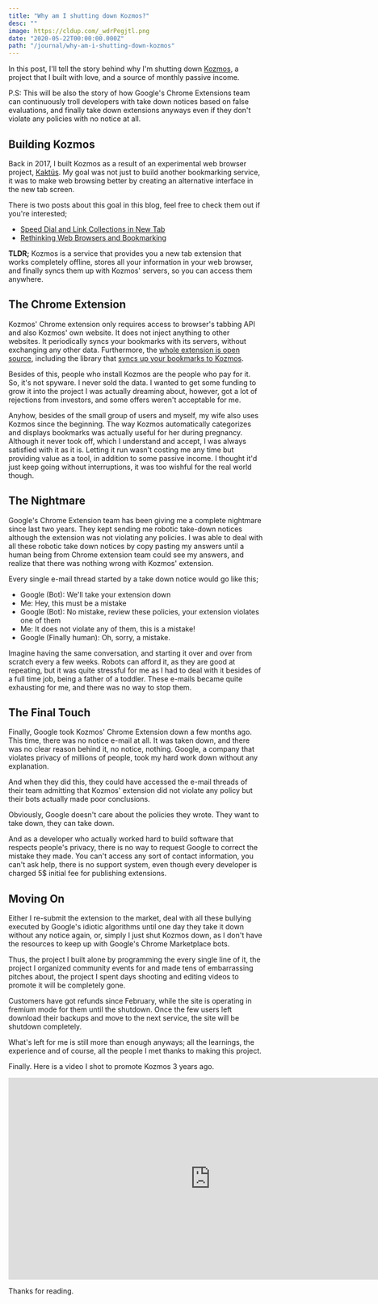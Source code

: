 ```yaml
---
title: "Why am I shutting down Kozmos?"
desc: ""
image: https://cldup.com/_wdrPegjtl.png
date: "2020-05-22T00:00:00.000Z"
path: "/journal/why-am-i-shutting-down-kozmos"
---
```


In this post, I'll tell the story behind why I'm shutting down [Kozmos](https://getkozmos.com), a project that I built with love, and a source of monthly passive income.

P.S: This will be also the story of how Google's Chrome Extensions team can continuously troll developers with take down notices based on false evaluations, and finally take down extensions anyways even if they don't violate any policies with no notice at all.

## Building Kozmos

Back in 2017, I built Kozmos as a result of an experimental web browser project, [Kaktüs](https://github.com/kaktus/kaktus). My goal was not just to build another bookmarking service, it was to make web browsing better by creating an alternative interface in the new tab screen.

There is two posts about this goal in this blog, feel free to check them out if you're interested;

* [Speed Dial and Link Collections in New Tab](https://kodfabrik.com/journal/speed-dial-and-link-collections-in-new-tab)
* [Rethinking Web Browsers and Bookmarking](https://kodfabrik.com/journal/rethinking-web-browsers-and-bookmarking)

**TLDR;** Kozmos is a service that provides you a new tab extension that works completely offline, stores all your information in your web browser, and finally syncs them up with Kozmos' servers, so you can access them anywhere.

## The Chrome Extension

Kozmos' Chrome extension only requires access to browser's tabbing API and also Kozmos' own website. It does not inject anything to other websites. It periodically syncs your bookmarks with its servers, without exchanging any other data. Furthermore, the [whole extension is open source](https://github.com/kozmos/browser-extensions), including the library that [syncs up your bookmarks to Kozmos](https://github.com/kozmos/likedb).

Besides of this, people who install Kozmos are the people who pay for it. So, it's not spyware. I never sold the data. I wanted to get some funding to grow it into the project I was actually dreaming about, however, got a lot of rejections from investors, and some offers weren't acceptable for me.

Anyhow, besides of the small group of users and myself, my wife also uses Kozmos since the beginning. The way Kozmos automatically categorizes and displays bookmarks was actually useful for her during pregnancy. Although it never took off, which I understand and accept, I was always  satisfied with it as it is. Letting it run wasn't costing me any time but providing value as a tool, in addition to some passive income. I thought it'd just keep going without interruptions, it was too wishful for the real world though.

## The Nightmare

Google's Chrome Extension team has been giving me a complete nightmare since last two years. They kept sending me robotic take-down notices although the extension was not violating any policies. I was able to deal with all these robotic take down notices by copy pasting my answers until a human being from Chrome extension team could see my answers, and realize that there was nothing wrong with Kozmos' extension.

Every single e-mail thread started by a take down notice would go like this;

- Google (Bot): We'll take your extension down
- Me: Hey, this must be a mistake
- Google (Bot): No mistake, review these policies, your extension violates one of them
- Me: It does not violate any of them, this is a mistake!
- Google (Finally human): Oh, sorry, a mistake.

Imagine having the same conversation, and starting it over and over from scratch every a few weeks. Robots can afford it, as they are good at repeating, but it was quite stressful for me as I had to deal with it besides of a full time job, being a father of a toddler. These e-mails became quite exhausting for me, and there was no way to stop them.

## The Final Touch

Finally, Google took Kozmos' Chrome Extension down a few months ago. This time, there was no notice e-mail at all. It was taken down, and there was no clear reason behind it, no notice, nothing. Google, a company that violates privacy of millions of people, took my hard work down without any explanation.

And when they did this, they could have accessed the e-mail threads of their team admitting that Kozmos' extension did not violate any policy but their bots actually made poor conclusions.

Obviously, Google doesn't care about the policies they wrote. They want to take down, they can take down.

And as a developer who actually worked hard to build software that respects people's privacy, there is no way to request Google to correct the mistake they made. You can't access any sort of contact information, you can't ask help, there is no support system, even though every developer is charged 5$ initial fee for publishing extensions.

## Moving On

Either I re-submit the extension to the market, deal with all these bullying executed by Google's idiotic algorithms until one day they take it down without any notice again, or, simply I just shut Kozmos down, as I don't have the resources to keep up with Google's Chrome Marketplace bots.

Thus, the project I built alone by programming the every single line of it, the project I organized community events for and made tens of embarrassing pitches about, the project I spent days shooting and editing videos to promote it will be completely gone.

Customers have got refunds since February, while the site is operating in fremium mode for them until the shutdown. Once the few users left download their backups and move to the next service, the site will be shutdown completely.

What's left for me is still more than enough anyways; all the learnings, the experience and of course, all the people I met thanks to making this project.

Finally. Here is a video I shot to promote Kozmos 3 years ago.

<iframe width="800" height="400" src="https://www.youtube.com/embed/BwMKHh6IXiU" frameborder="0" allow="accelerometer; autoplay; encrypted-media; gyroscope; picture-in-picture" allowfullscreen></iframe>


Thanks for reading.
